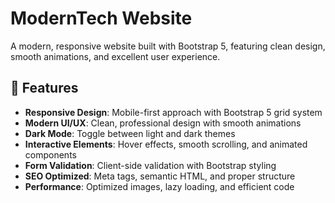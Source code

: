 # ModernTech Website

A modern, responsive website built with Bootstrap 5, featuring clean design, smooth animations, and excellent user experience.

## 🚀 Features

- **Responsive Design**: Mobile-first approach with Bootstrap 5 grid system
- **Modern UI/UX**: Clean, professional design with smooth animations
- **Dark Mode**: Toggle between light and dark themes
- **Interactive Elements**: Hover effects, smooth scrolling, and animated components
- **Form Validation**: Client-side validation with Bootstrap styling
- **SEO Optimized**: Meta tags, semantic HTML, and proper structure
- **Performance**: Optimized images, lazy loading, and efficient code
